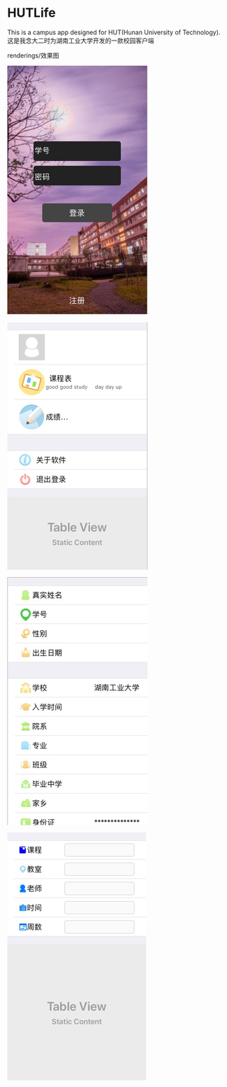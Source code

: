# HUTLife
This is a campus app  designed for HUT(Hunan University of Technology).
这是我念大二时为湖南工业大学开发的一款校园客户端

renderings/效果图

![](https://github.com/taroyuyu/HUTLife/blob/master/rendering/rendering01.jpg)

![](https://github.com/taroyuyu/HUTLife/blob/master/rendering/rendering02.jpg)

![](https://github.com/taroyuyu/HUTLife/blob/master/rendering/rendering03.jpg)

![](https://github.com/taroyuyu/HUTLife/blob/master/rendering/rendering04.jpg)
